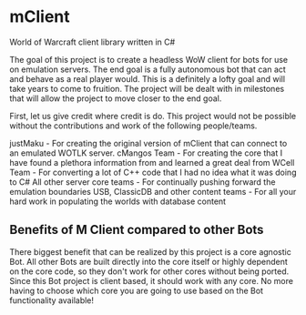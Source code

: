 # mClient
World of Warcraft client library written in C#

The goal of this project is to create a headless WoW client for bots for use on emulation servers. The end goal is a fully autonomous bot that can act and behave as a real player would. This is a definitely a lofty goal and will take years to come to fruition. The project will be dealt with in milestones that will allow the project to move closer to the end goal.

First, let us give credit where credit is do. This project would not be possible without the contributions 
and work of the following people/teams.

justMaku - For creating the original version of mClient that can connect to an emulated WOTLK server.
cMangos Team - For creating the core that I have found a plethora information from and learned a great deal from
WCell Team - For converting a lot of C++ code that I had no idea what it was doing to C#
All other server core teams - For continually pushing forward the emulation boundaries
USB, ClassicDB and other content teams - For all your hard work in populating the worlds with database content

## Benefits of M Client compared to other Bots

There biggest benefit that can be realized by this project is a core agnostic Bot. All other Bots are built directly into the core itself or highly dependent on the core code, so they don't work for other cores without being ported. Since this Bot project is client based, it should work with any core. No more having to choose which core you are going to use based on the Bot functionality available!
